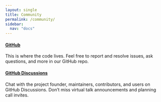 ```yaml
---
layout: single
title: Community
permalink: /community/
sidebar:
  nav: "docs"
---
```


#### [GitHub](https://github.com/indeedeng/k8dash) 
This is where the code lives. Feel free to report and resolve issues, ask questions, and more in our GitHub repo.

#### [GitHub Discussions](https://github.com/indeedeng/k8dash/discussions) 
Chat with the project founder, maintainers, contributors, and users on GitHub Discussions. Don’t miss virtual talk announcements and planning call invites.
